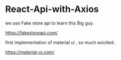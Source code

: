 # React-Api-with-Axios


we use Fake store api to learn this Big guy.

https://fakestoreapi.com/   



first implementation of material ui , so much exicited .

https://material-ui.com/
